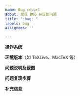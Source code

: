 ```yaml
---
name: Bug report
about: 发现 BUG 并反馈问题
title: ":bug: "
labels: bug
assignees: ''

---
```


**操作系统**

**环境版本**（如 TeXLive、MacTeX 等）

**问题说明及截图**

**问题复现步骤**

**补充信息**
